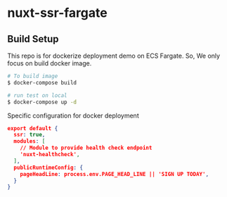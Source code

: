 # nuxt-ssr-fargate

## Build Setup

This repo is for dockerize deployment demo on ECS Fargate. So, We only focus on build docker image.

```bash
# To build image
$ docker-compose build

# run test on local
$ docker-compose up -d
```

Specific configuration for docker deployment

```json
export default {
  ssr: true,
  modules: [
    // Module to provide health check endpoint
    'nuxt-healthcheck',
  ],
  publicRuntimeConfig: {
    pageHeadLine: process.env.PAGE_HEAD_LINE || 'SIGN UP TODAY',
  }
}
```